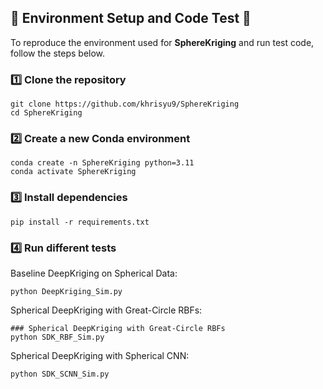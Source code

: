 ## 🧩 Environment Setup and Code Test 🚀

To reproduce the environment used for **SphereKriging** and run test code, follow the steps below.

### 1️⃣ Clone the repository
```
git clone https://github.com/khrisyu9/SphereKriging
cd SphereKriging
```
### 2️⃣ Create a new Conda environment
```
conda create -n SphereKriging python=3.11
conda activate SphereKriging
```
### 3️⃣ Install dependencies
```
pip install -r requirements.txt
```
### 4️⃣ Run different tests
Baseline DeepKriging on Spherical Data:
```
python DeepKriging_Sim.py
```
Spherical DeepKriging with Great-Circle RBFs:
```
### Spherical DeepKriging with Great-Circle RBFs 
python SDK_RBF_Sim.py
```
Spherical DeepKriging with Spherical CNN:
```
python SDK_SCNN_Sim.py
```
